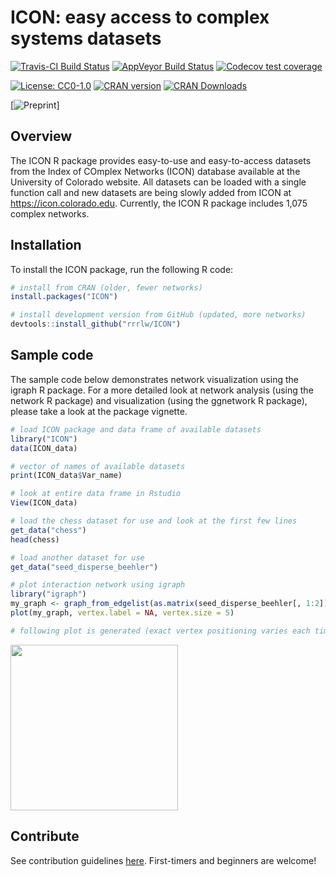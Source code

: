 # ICON: easy access to complex systems datasets

[![Travis-CI Build Status](https://travis-ci.org/rrrlw/ICON.svg?branch=master)](https://travis-ci.org/rrrlw/ICON)
[![AppVeyor Build Status](https://ci.appveyor.com/api/projects/status/github/rrrlw/ICON?branch=master&svg=true)](https://ci.appveyor.com/project/rrrlw/ICON)
[![Codecov test coverage](https://codecov.io/gh/rrrlw/ICON/branch/master/graph/badge.svg)](https://codecov.io/gh/rrrlw/ICON?branch=master)

[![License: CC0-1.0](https://img.shields.io/badge/License-CC0%201.0-blue.svg)](http://creativecommons.org/publicdomain/zero/1.0/)
[![CRAN version](http://www.r-pkg.org/badges/version/ICON)](https://CRAN.R-project.org/package=ICON)
[![CRAN Downloads](http://cranlogs.r-pkg.org/badges/grand-total/ICON)](https://CRAN.R-project.org/package=ICON)

[![Preprint](https://img.shields.io/badge/arXiv-2010.15222-red)]

## Overview

The ICON R package provides easy-to-use and easy-to-access datasets from the Index of COmplex Networks (ICON) database available at the University of Colorado website.
All datasets can be loaded with a single function call and new datasets are being slowly added from ICON at <https://icon.colorado.edu>.
Currently, the ICON R package includes 1,075 complex networks.

## Installation

To install the ICON package, run the following R code:
```r
# install from CRAN (older, fewer networks)
install.packages("ICON")

# install development version from GitHub (updated, more networks)
devtools::install_github("rrrlw/ICON")
```

## Sample code

The sample code below demonstrates network visualization using the igraph R package.
For a more detailed look at network analysis (using the network R package) and visualization (using the ggnetwork R package), please take a look at the package vignette.

```r
# load ICON package and data frame of available datasets
library("ICON")
data(ICON_data)

# vector of names of available datasets
print(ICON_data$Var_name)

# look at entire data frame in Rstudio
View(ICON_data)

# load the chess dataset for use and look at the first few lines
get_data("chess")
head(chess)

# load another dataset for use
get_data("seed_disperse_beehler")

# plot interaction network using igraph
library("igraph")
my_graph <- graph_from_edgelist(as.matrix(seed_disperse_beehler[, 1:2]), directed = FALSE)
plot(my_graph, vertex.label = NA, vertex.size = 5)

# following plot is generated (exact vertex positioning varies each time code is run)
```

<img src="https://raw.githubusercontent.com/rrrlw/ICON/master/SamplePlot.png" align="center" width="268" height="265"/><br/>

## Contribute

See contribution guidelines [here](https://github.com/rrrlw/ICON/blob/master/CONTRIBUTING.md).
First-timers and beginners are welcome!
